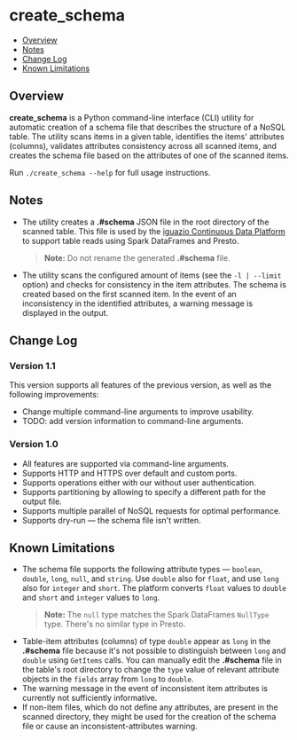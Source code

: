 # create_schema

- [Overview](#overview)
- [Notes](#notes)
- [Change Log](#change-log)
- [Known Limitations](#known-limitations)

## Overview

**create_schema** is a Python command-line interface (CLI) utility for automatic creation of a schema file that describes the structure of a NoSQL table.
The utility scans items in a given table, identifies the items' attributes (columns), validates attributes consistency across all scanned items, and creates the schema file based on the attributes of one of the scanned items.

Run `./create_schema --help` for full usage instructions.

## Notes

* The utility creates a **.#schema** JSON file in the root directory of the scanned table.
  This file is used by the [iguazio Continuous Data Platform](https://www.iguazio.com) to support table reads using Spark DataFrames and Presto.

  > **Note:** Do not rename the generated **.#schema** file.
* The utility scans the configured amount of items (see the `-l | --limit` option) and checks for consistency in the item attributes.
  The schema is created based on the first scanned item.
  In the event of an inconsistency in the identified attributes, a warning message is displayed in the output.


## Change Log

### Version 1.1

This version supports all features of the previous version, as well as the following improvements:

* Change multiple command-line arguments to improve usability.
* TODO: add version information to command-line arguments.

### Version 1.0

* All features are supported via command-line arguments.
* Supports HTTP and HTTPS over default and custom ports.
* Supports operations either with our without user authentication.
* Supports partitioning by allowing to specify a different path for the output file.
* Supports multiple parallel of NoSQL requests for optimal performance.
* Supports dry-run &mdash; the schema file isn't written.

## Known Limitations

* The schema file supports the following attribute types &mdash; `boolean`, `double`, `long`, `null`, and `string`.
  Use `double` also for `float`, and use `long` also for `integer` and `short`.
  The platform converts `float` values to `double` and `short` and `integer` values to `long`.
  > **Note:** The `null` type matches the Spark DataFrames `NullType` type.
  > There's no similar type in Presto.
* Table-item attributes (columns) of type `double` appear as `long` in the **.#schema** file because it's not possible to distinguish between `long` and `double` using `GetItems` calls.
  You can manually edit the **.#schema** file in the table's root directory to change the `type` value of relevant attribute objects in the `fields` array from `long` to `double`.
* The warning message in the event of inconsistent item attributes is currently not sufficiently informative.
* If non-item files, which do not define any attributes, are present in the scanned directory, they might be used for the creation of the schema file or cause an inconsistent-attributes warning.

